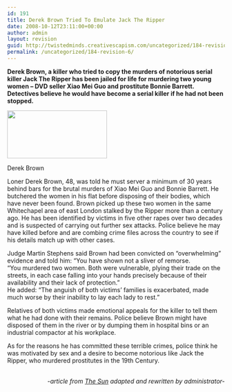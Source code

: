```yaml
---
id: 191
title: Derek Brown Tried To Emulate Jack The Ripper
date: 2008-10-12T23:11:00+00:00
author: admin
layout: revision
guid: http://twistedminds.creativescapism.com/uncategorized/184-revision-6/
permalink: /uncategorized/184-revision-6/
---
```

<p class="dropcap-first">
  <strong>Derek Brown, a killer who tried to copy the murders of notorious serial killer Jack The Ripper has been jailed for life for murdering two young women &#8211; DVD seller Xiao Mei Guo and prostitute Bonnie Barrett. Detectives believe he would have become a serial killer if he had not been stopped. </strong>
</p>

<div style="width: 241px" class="wp-caption alignnone">
  <img class="left" title="Derek Brown" src="/img/post/DerekBrown.jpg" alt="" width="231" height="111" />
  
  <p class="wp-caption-text">
    Derek Brown
  </p>
</div>

Loner Derek Brown, 48, was told he must server a minimum of 30 years behind bars for the brutal murders of Xiao Mei Guo and Bonnie Barrett. He butchered the women in his flat before disposing of their bodies, which have never been found. Brown picked up these two women in the same Whitechapel area of east London stalked by the Ripper more than a century ago. He has been identified by victims in five other rapes over two decades and is suspected of carrying out further sex attacks. Police believe he may have killed before and are combing crime files across the country to see if his details match up with other cases.

Judge Martin Stephens said Brown had been convicted on “overwhelming” evidence and told him: “You have shown not a sliver of remorse.  
“You murdered two women. Both were vulnerable, plying their trade on the streets, in each case falling into your hands precisely because of their availability and their lack of protection.&#8221;  
He added: “The anguish of both victims’ families is exacerbated, made much worse by their inability to lay each lady to rest.”

Relatives of both victims made emotional appeals for the killer to tell them what he had done with their remains. Police believe Brown might have disposed of them in the river or by dumping them in hospital bins or an industrial compactor at his workplace.

As for the reasons he has committed these terrible crimes, police think he was motivated by sex and a desire to become notorious like Jack the Ripper, who murdered prostitutes in the 19th Century.

<p style="text-align: right;">
  <em><br /> -article from <a title="The Sun" href="http://www.thesun.co.uk/sol/homepage/news/article1773004.ece">The Sun</a> adapted and rewritten by administrator-</em>
</p>